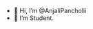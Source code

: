 - 👋 Hi, I’m @AnjaliPancholii
- 👀 I’m Student.
<!---
AnjaliPancholii/AnjaliPancholii is a ✨ special ✨ repository because its `README.md` (this file) appears on your GitHub profile.
You can click the Preview link to take a look at your changes.
--->
